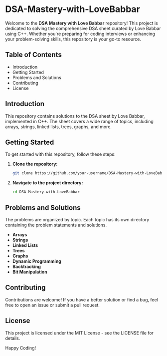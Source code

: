 # DSA-Mastery-with-LoveBabbar

Welcome to the **DSA Mastery with Love Babbar** repository! This project is dedicated to solving the comprehensive DSA sheet curated by Love Babbar using C++. Whether you're preparing for coding interviews or enhancing your problem-solving skills, this repository is your go-to resource.

## Table of Contents
- Introduction
- Getting Started
- Problems and Solutions
- Contributing
- License

## Introduction
This repository contains solutions to the DSA sheet by Love Babbar, implemented in C++. The sheet covers a wide range of topics, including arrays, strings, linked lists, trees, graphs, and more.

## Getting Started
To get started with this repository, follow these steps:

1. **Clone the repository:**
    ```bash
    git clone https://github.com/your-username/DSA-Mastery-with-LoveBabbar.git
    ```
2. **Navigate to the project directory:**
    ```bash
    cd DSA-Mastery-with-LoveBabbar
    ```

## Problems and Solutions
The problems are organized by topic. Each topic has its own directory containing the problem statements and solutions.

- **Arrays**
- **Strings**
- **Linked Lists**
- **Trees**
- **Graphs**
- **Dynamic Programming**
- **Backtracking**
- **Bit Manipulation**

## Contributing
Contributions are welcome! If you have a better solution or find a bug, feel free to open an issue or submit a pull request.

## License
This project is licensed under the MIT License - see the LICENSE file for details.

Happy Coding!

